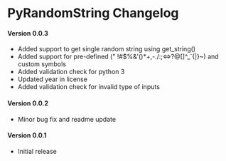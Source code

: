 # PyRandomString Changelog

#### Version 0.0.3
* Added support to get single random string using get_string()
* Added support for pre-defined (" !#$%&'()*+,-./:;<=>?@[\]^_`{|}~) and custom symbols
* Added validation check for python 3
* Updated year in license
* Added validation check for invalid type of inputs

#### Version 0.0.2
* Minor bug fix and readme update

#### Version 0.0.1
* Initial release